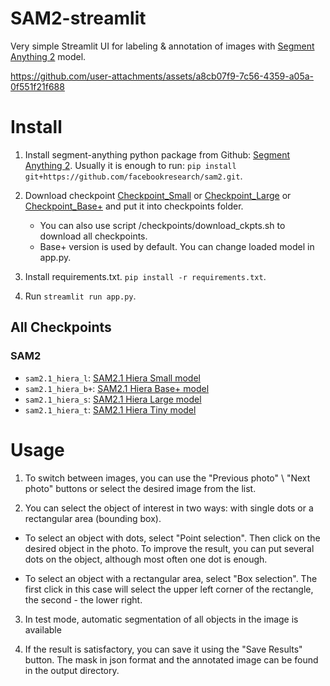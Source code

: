 # SAM2-streamlit
Very simple Streamlit UI for labeling &amp; annotation of images with [Segment Anything 2](https://github.com/facebookresearch/sam2) model.


https://github.com/user-attachments/assets/a8cb07f9-7c56-4359-a05a-0f551f21f688


# Install

 1. Install segment-anything python package from Github: [Segment Anything 2](https://github.com/facebookresearch/sam2). Usually it is enough to run: ```pip install git+https://github.com/facebookresearch/sam2.git```.
 2. Download checkpoint [Checkpoint_Small](https://dl.fbaipublicfiles.com/segment_anything_2/092824/sam2.1_hiera_large.pt) or [Checkpoint_Large](https://dl.fbaipublicfiles.com/segment_anything_2/092824/sam2.1_hiera_large.pt) or [Checkpoint_Base+](https://dl.fbaipublicfiles.com/segment_anything_2/092824/sam2.1_hiera_base_plus.pt) and put it into checkpoints folder.

    - You can also use script /checkpoints/download_ckpts.sh to download all checkpoints.
    - Base+ version is used by default. You can change loaded model in app.py.

 3. Install requirements.txt. ```pip install -r requirements.txt```.
 4. Run ```streamlit run app.py```.


## All Checkpoints

### SAM2
- `sam2.1_hiera_l`: [SAM2.1 Hiera Small model](https://dl.fbaipublicfiles.com/segment_anything_2/092824/sam2.1_hiera_small.pt)
- `sam2.1_hiera_b+`: [SAM2.1 Hiera Base+ model](https://dl.fbaipublicfiles.com/segment_anything_2/092824/sam2.1_hiera_base_plus.pt)
- `sam2.1_hiera_s`: [SAM2.1 Hiera Large model](https://dl.fbaipublicfiles.com/segment_anything_2/092824/sam2.1_hiera_large.pt)
- `sam2.1_hiera_t`: [SAM2.1 Hiera Tiny model](https://dl.fbaipublicfiles.com/segment_anything_2/092824/sam2.1_hiera_tiny.pt)


# Usage

1. To switch between images, you can use the "Previous photo" \ "Next photo" buttons or select the desired image from the list.

2. You can select the object of interest in two ways: with single dots or a rectangular area (bounding box).
 
 - To select an object with dots, select "Point selection". Then click on the desired object in the photo. To improve the result, you can put several dots on the object, although most often one dot is enough.
 
 - To select an object with a rectangular area, select "Box selection". The first click in this case will select the upper left corner of the rectangle, the second - the lower right.

3. In test mode, automatic segmentation of all objects in the image is available

4. If the result is satisfactory, you can save it using the "Save Results" button. The mask in json format and the annotated image can be found in the output directory.
